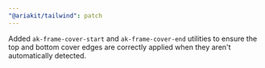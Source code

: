 ```yaml
---
"@ariakit/tailwind": patch
---
```


Added `ak-frame-cover-start` and `ak-frame-cover-end` utilities to ensure the top and bottom cover edges are correctly applied when they aren't automatically detected.
